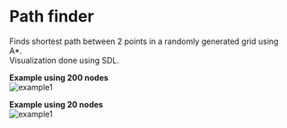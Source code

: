 # Path finder
Finds shortest path between 2 points in a randomly generated grid using A*.  
Visualization done using SDL.

**Example using 200 nodes**  
![example1](https://nop.koindozer.org/gh/pathfinding_sdl_example1.png)

**Example using 20 nodes**  
![example1](https://nop.koindozer.org/gh/pathfinding_sdl_example2.png)
